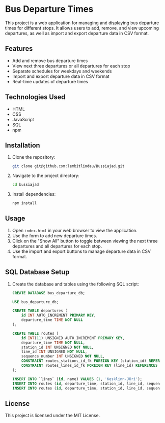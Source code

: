 # Bus Departure Times

This project is a web application for managing and displaying bus departure times for different stops. It allows users to add, remove, and view upcoming departures, as well as import and export departure data in CSV format.

## Features

- Add and remove bus departure times
- View next three departures or all departures for each stop
- Separate schedules for weekdays and weekends
- Import and export departure data in CSV format
- Real-time updates of departure times

## Technologies Used

- HTML
- CSS
- JavaScript
- SQL
- npm

## Installation

1. Clone the repository:
    ```sh
    git clone git@github.com:lembitlindau/Bussiajad.git
    ```
2. Navigate to the project directory:
    ```sh
    cd bussiajad
    ```
3. Install dependencies:
    ```sh
    npm install
    ```

## Usage

1. Open `index.html` in your web browser to view the application.
2. Use the form to add new departure times.
3. Click on the "Show All" button to toggle between viewing the next three departures and all departures for each stop.
4. Use the import and export buttons to manage departure data in CSV format.

## SQL Database Setup

1. Create the database and tables using the following SQL script:
    ```sql
    CREATE DATABASE bus_departure_db;

    USE bus_departure_db;

    CREATE TABLE departures (
        id INT AUTO_INCREMENT PRIMARY KEY,
        departure_time TIME NOT NULL
    );

    CREATE TABLE routes (
        id INT(11) UNSIGNED AUTO_INCREMENT PRIMARY KEY,
        departure_time TIME NOT NULL,
        station_id INT UNSIGNED NOT NULL,
        line_id INT UNSIGNED NOT NULL,
        sequence_number INT UNSIGNED NOT NULL,
        CONSTRAINT routes_stations_id_fk FOREIGN KEY (station_id) REFERENCES stations (id),
        CONSTRAINT routes_lines_id_fk FOREIGN KEY (line_id) REFERENCES `lines` (id)
    );

    INSERT INTO `lines` (id, name) VALUES (1, 'Kesklinn-Jüri');
    INSERT INTO routes (id, departure_time, station_id, line_id, sequence_number) VALUES (1, '11:42:15', 1, 1, 1);
    INSERT INTO routes (id, departure_time, station_id, line_id, sequence_number) VALUES (2, '12:00:00', 2, 1, 2);
    ```

## License

This project is licensed under the MIT License.